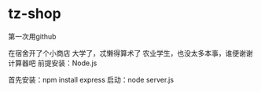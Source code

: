 # tz-shop
第一次用github

在宿舍开了个小商店
大学了，忒懒得算术了
农业学生，也没太多本事，谁便谢谢计算器吧
前提安装：Node.js

首先安装：npm install express
启动：node server.js
